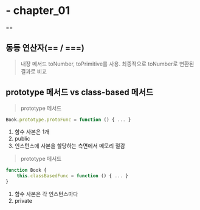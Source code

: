 # - chapter_01
==
## 동등 연산자(== / ===)
> 내장 메서드 toNumber, toPrimitive를 사용. 최종적으로 toNumber로 변환된 결과로 비교
## prototype 메서드 vs class-based 메서드
> prototype 메서드
``` javascript 
Book.prototype.protoFunc = function () { ... }
```
1. 함수 사본은 1개
2. public
3. 인스턴스에 사본을 할당하는 측면에서 메모리 절감
> prototype 메서드   
```javascript 
function Book {
    this.classBasedFunc = function () { ... }
}
```
1. 함수 사본은 각 인스턴스마다
2. private
